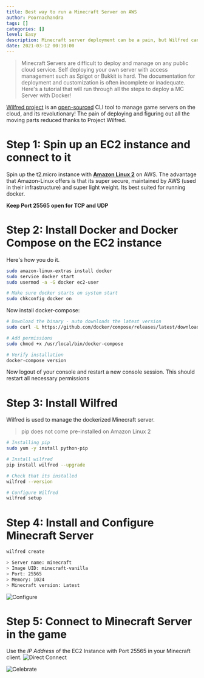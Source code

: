 ```yaml
---
title: Best way to run a Minecraft Server on AWS
author: Poornachandra
tags: []
categories: []
level: Easy
description: Minecraft server deployment can be a pain, but Wilfred can make it easy with docker deployment
date: 2021-03-12 00:10:00
---
```

> Minecraft Servers are difficult to deploy and manage on any public cloud service. Self deploying your own server with access management such as Spigot or Bukkit is hard. The documentation for deployment and customization is often incomplete or inadequate. Here's a tutorial that will run through all the steps to deploy a MC Server with Docker!

[Wilfred project](https://wilfredproject.org) is an [open-sourced](https://github.com/wilfred-dev/wilfred) CLI tool to manage game servers on the cloud, and its revolutionary! The pain of deploying and figuring out all the moving parts reduced thanks to Project Wilfred.

# Step 1: Spin up an EC2 instance and connect to it
Spin up the t2.micro instance with [**Amazon Linux 2**](https://aws.amazon.com/amazon-linux-2/) on AWS. The advantage that Amazon-Linux offers is that its super secure, maintained by AWS (used in their infrastructure) and super light weight. Its best suited for running docker.

**Keep Port 25565 open for TCP and UDP**


# Step 2: Install Docker and Docker Compose on the EC2 instance
Here's how you do it.
```bash
sudo amazon-linux-extras install docker
sudo service docker start
sudo usermod -a -G docker ec2-user

# Make sure docker starts on system start
sudo chkconfig docker on
```

Now install docker-compose:
```bash
# Download the binary - auto downloads the latest version
sudo curl -L https://github.com/docker/compose/releases/latest/download/docker-compose-$(uname -s)-$(uname -m) -o /usr/local/bin/docker-compose

# Add permissions
sudo chmod +x /usr/local/bin/docker-compose

# Verify installation
docker-compose version
```
Now logout of your console and restart a new console session. This should restart all necessary permissions

# Step 3: Install Wilfred
Wilfred is used to manage the dockerized Minecraft server.
> pip does not come pre-installed on Amazon Linux 2

```bash
# Installing pip
sudo yum -y install python-pip

# Install wilfred
pip install wilfred --upgrade

# Check that its installed
wilfred --version

# Configure Wilfred
wilfred setup
```

# Step 4: Install and Configure Minecraft Server

```bash
wilfred create

> Server name: minecraft
> Image UID: minecraft-vanilla
> Port: 25565
> Memory: 1024
> Minecraft version: Latest
```

![Configure](https://res.cloudinary.com/poorna/image/upload/v1617205281/my-blog/mc-server/Screenshot_from_2021-03-31_21-10-10.png)


# Step 5: Connect to Minecraft Server in the game

Use the *IP Address* of the EC2 Instance with Port 25565 in your Minecraft client.
![Direct Connect](https://res.cloudinary.com/poorna/image/upload/v1617206478/my-blog/mc-server/Screenshot_from_2021-03-31_21-30-42.png)


![Celebrate](https://media.giphy.com/media/Sk5uipPXyBjfW/source.gif)
